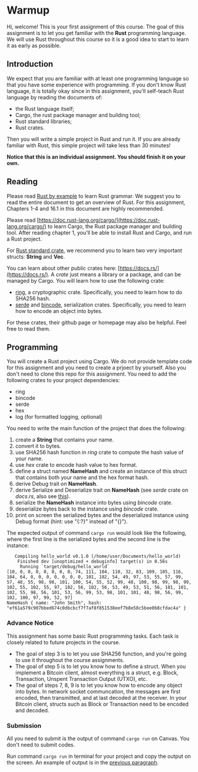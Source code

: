 # Warmup

Hi, welcome! This is your first assignment of this course. The goal of this assignment is to let you get familiar with the **Rust** programming language. We will use Rust throughout this course so it is a good idea to start to learn it as early as possible.

## Introduction

We expect that you are familiar with at least one programming language so that you have some experience with programming. If you don't know Rust language, it is totally okay since in this assignment, you'll self-teach Rust language by reading the documents of:

- the Rust language itself;
- Cargo, the rust package manager and building tool;
- Rust standard libraries;
- Rust crates.

Then you will write a simple project in Rust and run it. If you are already familiar with Rust, this simple project will take less than 30 minutes!

**Notice that this is an individual assignment. You should finish it on your own.**

## Reading
Please read [Rust by example](https://doc.rust-lang.org/rust-by-example/) to learn Rust grammar. We suggest you to read the entire document to get an overview of Rust. For this assignment, Chapters 1-4 and 16.1 in this document are highly recommended.

Please read [https://doc.rust-lang.org/cargo/](https://doc.rust-lang.org/cargo/) to learn Cargo, the Rust package manager and building tool. After reading chapter 1, you'll be able to install Rust and Cargo, and run a Rust project.

For [Rust standard crate](https://doc.rust-lang.org/stable/std/), we recommend you to learn two very important structs: **String** and **Vec**.

You can learn about other public crates here: [https://docs.rs/](https://docs.rs/). A *crate* just means a library or a package, and can be managed by Cargo. You will learn how to use the following crate:
- [ring](https://docs.rs/ring/0.16.9/ring/), a cryptographic crate. Specifically, you need to learn how to do SHA256 hash.
- [serde](https://docs.rs/serde/1.0.104/serde/) and [bincode](https://docs.rs/bincode/1.2.1/bincode/), serialization crates. Specifically, you need to learn how to encode an object into bytes.

For these crates, their github page or homepage may also be helpful. Feel free to read them.

## Programming
You will create a Rust project using Cargo. We do not provide template code for this assignment and you need to create a prjoect by yourself. Also you don't need to clone this repo for this assignment. You need to add the following crates to your project dependencies:
- ring
- bincode
- serde
- hex
- log (for formatted logging, optional)

You need to write the main function of the project that does the following:

1. create a **String** that contains your name.
2. convert it to bytes.
3. use SHA256 hash function in *ring* crate to compute the hash value of your name.
4. use *hex* crate to encode hash value to hex format.
5. define a struct named **NameHash** and create an instance of this struct that contains both your name and the hex format hash.
6. derive Debug trait on **NameHash**.
7. derive Serialize and Deserialize trait on **NameHash** (see *serde* crate on *docs.rs*, also see [this](https://serde.rs/derive.html)).
8. serialize the **NameHash** instance into bytes using *bincode* crate.
9. deserialize bytes back to the instance using *bincode* crate.
10. print on screen the serialized bytes and the deserialized instance using Debug format (hint: use "{:?}" instead of "{}").

The expected output of command `cargo run` would look like the following, where the first line is the serialized bytes and the second line is the instance:<a name="output">
```
   Compiling hello_world v0.1.0 (/home/user/Documents/hello_world)
    Finished dev [unoptimized + debuginfo] target(s) in 0.56s
     Running `target/debug/hello_world`
[10, 0, 0, 0, 0, 0, 0, 0, 74, 111, 104, 110, 32, 83, 109, 105, 116, 104, 64, 0, 0, 0, 0, 0, 0, 0, 101, 102, 54, 49, 97, 53, 55, 57, 99, 57, 48, 55, 98, 98, 101, 100, 54, 55, 52, 99, 48, 100, 98, 99, 98, 99, 102, 55, 102, 55, 97, 102, 56, 102, 56, 53, 49, 53, 51, 56, 101, 101, 102, 55, 98, 56, 101, 53, 56, 99, 53, 98, 101, 101, 48, 98, 56, 99, 102, 100, 97, 99, 52, 97]
NameHash { name: "John Smith", hash: "ef61a579c907bbed674c0dbcbcf7f7af8f851538eef7b8e58c5bee0b8cfdac4a" }
```
</a>

### Advance Notice
This assignment has some basic Rust programming tasks. Each task is closely related to future projects in the course.

- The goal of step 3 is to let you use SHA256 function, and you're going to use it throughout the course assignments.
- The goal of step 5 is to let you know how to define a struct. When you implement a Bitcoin client, almost everything is a struct, e.g. Block, Transaction, Unspent Transaction Output (UTXO), etc.
- The goal of steps 7, 8, 9 is to let you know how to encode any object into bytes. In network socket communcation, the messages are first encoded, then transmitted, and at last decoded at the receiver. In your  Bitcoin client, structs such as Block or Transaction need to be encoded and decoded.

### Submission
All you need to submit is the output of command `cargo run` on Canvas. You don't need to submit codes.

Run command `cargo run` in terminal for your project and copy the output on the screen. An example of output is in the [previous paragraph](#output).
